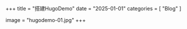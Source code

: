 +++
title = "搭建HugoDemo"
date = "2025-01-01"
categories = [
    "Blog"
]

image = "hugodemo-01.jpg"
+++


